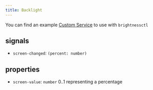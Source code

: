 ```yaml
---
title: Backlight
---
```


You can find an example [Custom Service](../../config/custom-service)
to use with `brightnessctl`

## signals

* `screen-changed`: `(percent: number)`

## properties

* `screen-value`: `number` 0..1 representing a percentage

